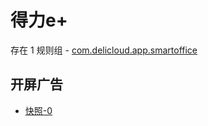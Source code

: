 # 得力e+

存在 1 规则组 - [com.delicloud.app.smartoffice](/src/apps/com.delicloud.app.smartoffice.ts)

## 开屏广告

- [快照-0](https://i.gkd.li/import/import/12843738)
